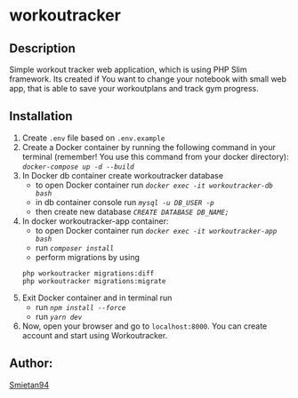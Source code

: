 # workoutracker 

## Description
Simple workout tracker web application, which is using PHP Slim framework. Its created if You want to change your notebook with small web app, that is able to save your workoutplans and track gym progress.

## Installation
1. Create `.env` file based on `.env.example`
2. Create a Docker container by running the following command in your terminal (remember! You use this command from your docker directory): _`docker-compose up -d --build`_
3. In Docker db container create workoutracker database
    - to open Docker container run _`docker exec -it workoutracker-db bash`_
    - in db container console run _`mysql -u DB_USER -p`_
    - then create new database _`CREATE DATABASE DB_NAME;`_
5. In docker workoutracker-app container:
    - to open Docker container run _`docker exec -it workoutracker-app bash`_
    - run _`composer install`_
    - perform migrations by using
    ```
    php workoutracker migrations:diff
    php workoutracker migrations:migrate
    ```
7. Exit Docker container and in terminal run
    - run _`npm install --force`_
    - run _`yarn dev`_
8. Now, open your browser and go to `localhost:8000`. You can create account and start using Workoutracker.

## Author:
[Smietan94](https://github.com/Smietan94)